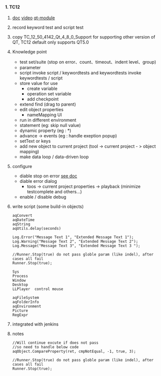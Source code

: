 #### 1. TC12

1.  [doc](https://support.smartbear.com/testcomplete/docs/)     [video](https://support.smartbear.com/testcomplete/videos/?showvideo=desktop-tour)    [qt-module](https://support.smartbear.com/downloads/testcomplete/qt-modules/)

2.  record keyword test and script test

3.  copy TC_12_50_4142_Qt_4_8_0_Support for supporting other version of QT, TC12 default only supports QT5.0

4.  Knowledge point

    -   test set/suite  (stop on error、count、timeout、indent level、group)
    -   parameter
    -   script invoke script / keywordtests and  keywordtests invoke   keywordtests / script
    -   store value for use
        -   create variable
        -   operation set variable
        -   add checkpoint
    -   extend find (drag to parent)
    -   edit object properties
        -   nameMapping UI
    -   run in different environment
    -   statement (eg: skip null value)
    -   dynamic property (eg : *)
    -   advance -> events (eg : handle exeption popup)
    -   setText or keys
    -   add new object to current project (tool -> current project  - > object mapping)
    -   make data loop / data-driven loop

5.  configure

    -   diable stop on error    [see doc](https://support.smartbear.com/testcomplete/docs/testing-with/running/control-test-flow/overview.html?q=stop%20on%20error)
    -   diable error dialog
        -   toos -> current project properties -> playback  (minimize testcomplete and others...)
    -   enable / disable debug

6.  write script (some build-in objects)

    ```
    aqConvert
    aqDateTime
    aqString
    aqUtils.delay(seconds)

    Log.Error("Message Text 1", "Extended Message Text 1");
    Log.Warning("Message Text 2", "Extended Message Text 2");
    Log.Message("Message Text 3", "Extended Message Text 3 ");

    //Runner.Stop(true) do not pass globle param (like indel), after cases all fail
    Runner.Stop(true);

    Sys
    Process
    Window
    Desktop
    LLPlayer  control mouse

    aqFileSystem
    aqFolderInfo
    aqEnvironment
    Picture
    RegExpr

    ```

7.  integrated with jenkins

8.  notes

    ```
    //Will continue excute if does not pass
    //so need to handle below code
    aqObject.CompareProperty(ret, cmpNotEqual, -1, true, 3);

    //Runner.Stop(true) do not pass globle param (like indel), after cases all fail
    Runner.Stop(true);
    ```